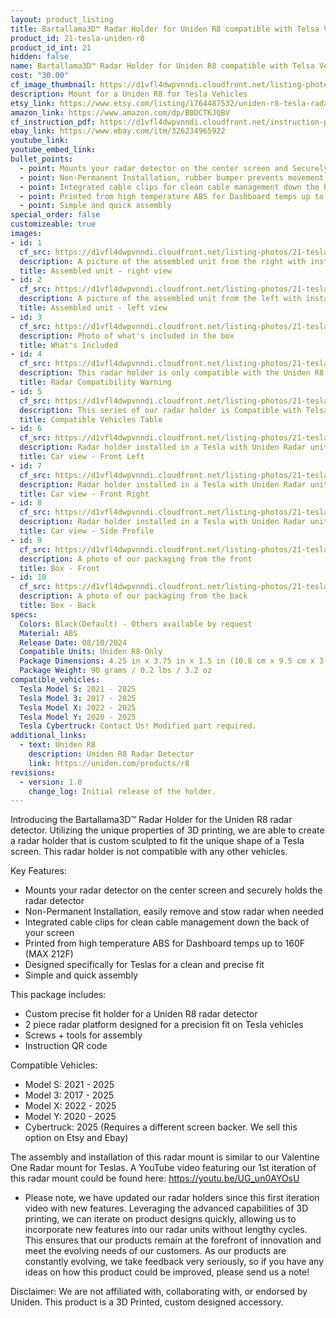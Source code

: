 ```yaml
---
layout: product_listing
title: Bartallama3D™ Radar Holder for Uniden R8 compatible with Telsa Vehicles
product_id: 21-tesla-uniden-r8
product_id_int: 21
hidden: false
name: Bartallama3D™ Radar Holder for Uniden R8 compatible with Telsa Vehicles
cost: "30.00"
cf_image_thumbnail: https://d1vfl4dwpvnndi.cloudfront.net/listing-photos/21-tesla-uniden-r8/1.jpg
description: Mount for a Uniden R8 for Tesla Vehicles
etsy_link: https://www.etsy.com/listing/1764487532/uniden-r8-tesla-radar-holder-by?ref=listings_manager_grid
amazon_link: https://www.amazon.com/dp/B0DCTKJQBV
cf_instruction_pdf: https://d1vfl4dwpvnndi.cloudfront.net/instruction-pdfs/Uniden-R8-Radar-Holder-for-Tesla-Instructions-Bartallama3D.pdf 
ebay_link: https://www.ebay.com/itm/326234965922
youtube_link: 
youtube_embed_link: 
bullet_points:
  - point: Mounts your radar detector on the center screen and Securely holds the radar detector
  - point: Non-Permanent Installation, rubber bumper prevents movement and enables easy removal for storage
  - point: Integrated cable clips for clean cable management down the back of your screen
  - point: Printed from high temperature ABS for Dashboard temps up to 160F (MAX 212F)
  - point: Simple and quick assembly
special_order: false
customizeable: true
images:
- id: 1
  cf_src: https://d1vfl4dwpvnndi.cloudfront.net/listing-photos/21-tesla-uniden-r8/1.jpg
  description: A picture of the assembled unit from the right with installed Uniden R8 radar
  title: Assembled unit - right view
- id: 2
  cf_src: https://d1vfl4dwpvnndi.cloudfront.net/listing-photos/21-tesla-uniden-r8/2.jpg
  description: A picture of the assembled unit from the left with installed Uniden R8 radar
  title: Assembled unit - left view
- id: 3
  cf_src: https://d1vfl4dwpvnndi.cloudfront.net/listing-photos/21-tesla-uniden-r8/11.jpg
  description: Photo of what's included in the box
  title: What's Included
- id: 4
  cf_src: https://d1vfl4dwpvnndi.cloudfront.net/listing-photos/21-tesla-uniden-r8/21.jpg
  description: This radar holder is only compatible with the Uniden R8. It was designed around the unique shape of the R8 and only fits those specific radar units perfectly.
  title: Radar Compatibility Warning
- id: 5
  cf_src: https://d1vfl4dwpvnndi.cloudfront.net/listing-photos/21-tesla-uniden-r8/22.jpg
  description: This series of our radar holder is Compatible with Telsa vehicles featuring the large landscape display in the vehicle. Cybertrucks require a different screen backer part and can be requested at purchase. 
  title: Compatible Vehicles Table
- id: 6
  cf_src: https://d1vfl4dwpvnndi.cloudfront.net/listing-photos/21-tesla-uniden-r8/31.jpg
  description: Radar holder installed in a Tesla with Uniden Radar unit installed
  title: Car view - Front Left
- id: 7
  cf_src: https://d1vfl4dwpvnndi.cloudfront.net/listing-photos/21-tesla-uniden-r8/32.jpg
  description: Radar holder installed in a Tesla with Uniden Radar unit installed - Right Side View
  title: Car view - Front Right 
- id: 8
  cf_src: https://d1vfl4dwpvnndi.cloudfront.net/listing-photos/21-tesla-uniden-r8/33.jpg
  description: Radar holder installed in a Tesla with Uniden Radar unit installed showing the side profile with cable clips
  title: Car view - Side Profile
- id: 9
  cf_src: https://d1vfl4dwpvnndi.cloudfront.net/listing-photos/21-tesla-uniden-r8/61.jpg
  description: A photo of our packaging from the front
  title: Box - Front 
- id: 10
  cf_src: https://d1vfl4dwpvnndi.cloudfront.net/listing-photos/21-tesla-uniden-r8/62.jpg
  description: A photo of our packaging from the back
  title: Box - Back
specs:
  Colors: Black(Default) - Others available by request 
  Material: ABS
  Release Date: 08/10/2024
  Compatible Units: Uniden R8 Only
  Package Dimensions: 4.25 in x 3.75 in x 1.5 in (10.8 cm x 9.5 cm x 3.8cm) [HxWxD]
  Package Weight: 90 grams / 0.2 lbs / 3.2 oz
compatible_vehicles:
  Tesla Model S: 2021 - 2025
  Tesla Model 3: 2017 - 2025
  Tesla Model X: 2022 - 2025
  Tesla Model Y: 2020 - 2025
  Tesla Cybertruck: Contact Us! Modified part required.
additional_links:
  - text: Uniden R8
    description: Uniden R8 Radar Detector
    link: https://uniden.com/products/r8
revisions:
  - version: 1.0
    change_log: Initial release of the holder.
---
```


Introducing the Bartallama3D™ Radar Holder for the Uniden R8 radar detector. Utilizing the unique properties of 3D printing, we are able to create a radar holder that is custom sculpted to fit the unique shape of a Tesla screen. This radar holder is not compatible with any other vehicles. 

Key Features:
- Mounts your radar detector on the center screen and securely holds the radar detector
- Non-Permanent Installation, easily remove and stow radar when needed
- Integrated cable clips for clean cable management down the back of your screen
- Printed from high temperature ABS for Dashboard temps up to 160F (MAX 212F)
- Designed specifically for Teslas for a clean and precise fit
- Simple and quick assembly

This package includes:
- Custom precise fit holder for a Uniden R8 radar detector
- 2 piece radar platform designed for a precision fit on Tesla vehicles
- Screws + tools for assembly
- Instruction QR code

Compatible Vehicles:
- Model S: 2021 - 2025
- Model 3: 2017 - 2025
- Model X: 2022 - 2025
- Model Y: 2020 - 2025
- Cybertruck: 2025 (Requires a different screen backer. We sell this option on Etsy and Ebay)

The assembly and installation of this radar mount is similar to our Valentine One Radar mount for Teslas. A YouTube video featuring our 1st iteration of this radar mount could be found here: https://youtu.be/UG_un0AYOsU

* Please note, we have updated our radar holders since this first iteration video with new features. Leveraging the advanced capabilities of 3D printing, we can iterate on product designs quickly, allowing us to incorporate new features into our radar units without lengthy cycles. This ensures that our products remain at the forefront of innovation and meet the evolving needs of our customers. As our products are constantly evolving, we take feedback very seriously, so if you have any ideas on how this product could be improved, please send us a note!

Disclaimer: We are not affiliated with, collaborating with, or endorsed by Uniden. This product is a 3D Printed, custom designed accessory.
